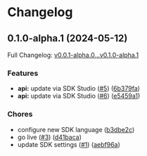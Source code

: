 # Changelog

## 0.1.0-alpha.1 (2024-05-12)

Full Changelog: [v0.0.1-alpha.0...v0.1.0-alpha.1](https://github.com/K-zhy/stainless_test/compare/v0.0.1-alpha.0...v0.1.0-alpha.1)

### Features

* **api:** update via SDK Studio ([#5](https://github.com/K-zhy/stainless_test/issues/5)) ([6b379fa](https://github.com/K-zhy/stainless_test/commit/6b379fad7d7fdf3ebf87564e42229c794f0c450e))
* **api:** update via SDK Studio ([#6](https://github.com/K-zhy/stainless_test/issues/6)) ([e5459a1](https://github.com/K-zhy/stainless_test/commit/e5459a114d18a007b73485ed8a7ea378aa83bc77))


### Chores

* configure new SDK language ([b3dbe2c](https://github.com/K-zhy/stainless_test/commit/b3dbe2c0fe282a7080fc3c6f005a7377fb3b2000))
* go live ([#3](https://github.com/K-zhy/stainless_test/issues/3)) ([d41baca](https://github.com/K-zhy/stainless_test/commit/d41baca512efb8ab09b22871721a93dcf62c2494))
* update SDK settings ([#1](https://github.com/K-zhy/stainless_test/issues/1)) ([aebf96a](https://github.com/K-zhy/stainless_test/commit/aebf96ac9af6cc10fc30228f02ca658d2f9acb29))
